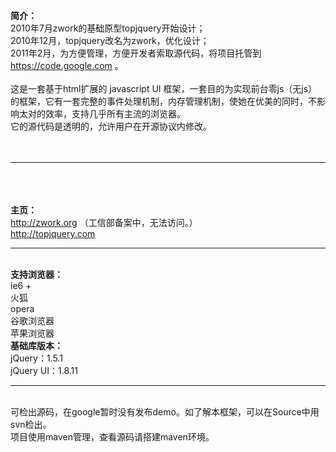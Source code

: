 <b>简介：</b><br>
2010年7月zwork的基础原型topjquery开始设计；<br>
2010年12月，topjquery改名为zwork，优化设计；<br>
2011年2月，为方便管理，方便开发者索取源代码，将项目托管到 <a href='https://code.google.com'>https://code.google.com</a> 。<br><br>
这是一套基于html扩展的 javascript UI 框架，一套目的为实现前台零js（无js）的框架，它有一套完整的事件处理机制，内存管理机制，使她在优美的同时，不影响太对的效率，支持几乎所有主流的浏览器。<br>
它的源代码是透明的，允许用户在开源协议内修改。<br>
<br>
<br>
<hr><br>
<br>
<br>
<b>主页：</b><br>
<a href='http://zwork.org'>http://zwork.org</a> （工信部备案中，无法访问。）<br>
<a href='http://topjquery.com'>http://topjquery.com</a><br>

<hr>

<br>
<b>支持浏览器：</b><br>
ie6 + <br>
火狐 <br>
opera <br>
谷歌浏览器<br>
苹果浏览器<br>
<b>基础库版本：</b><br>
jQuery：1.5.1<br>
jQuery UI：1.8.11<br>

<hr>

<br>
可检出源码，在google暂时没有发布demo。如了解本框架，可以在Source中用svn检出。<br>
项目使用maven管理，查看源码请搭建maven环境。<br>